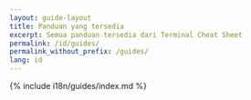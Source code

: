 ```yaml
---
layout: guide-layout
title: Panduan yang tersedia
excerpt: Semua panduan tersedia dari Terminal Cheat Sheet
permalink: /id/guides/
permalink_without_prefix: /guides/
lang: id
---
```


{% include i18n/guides/index.md %}